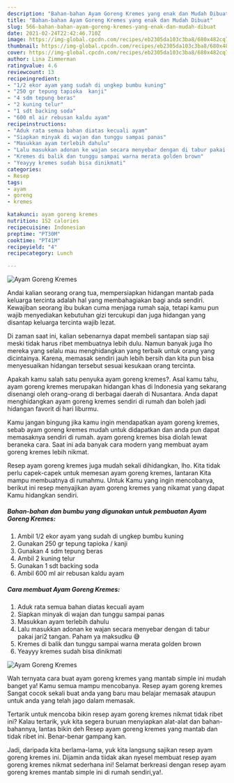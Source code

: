 ```yaml
---
description: "Bahan-bahan Ayam Goreng Kremes yang enak dan Mudah Dibuat"
title: "Bahan-bahan Ayam Goreng Kremes yang enak dan Mudah Dibuat"
slug: 566-bahan-bahan-ayam-goreng-kremes-yang-enak-dan-mudah-dibuat
date: 2021-02-24T22:42:46.710Z
image: https://img-global.cpcdn.com/recipes/eb2305da103c3ba8/680x482cq70/ayam-goreng-kremes-foto-resep-utama.jpg
thumbnail: https://img-global.cpcdn.com/recipes/eb2305da103c3ba8/680x482cq70/ayam-goreng-kremes-foto-resep-utama.jpg
cover: https://img-global.cpcdn.com/recipes/eb2305da103c3ba8/680x482cq70/ayam-goreng-kremes-foto-resep-utama.jpg
author: Lina Zimmerman
ratingvalue: 4.6
reviewcount: 13
recipeingredient:
- "1/2 ekor ayam yang sudah di ungkep bumbu kuning"
- "250 gr tepung tapioka  kanji"
- "4 sdm tepung beras"
- "2 kuning telur"
- "1 sdt backing soda"
- "600 ml air rebusan kaldu ayam"
recipeinstructions:
- "Aduk rata semua bahan diatas kecuali ayam"
- "Siapkan minyak di wajan dan tunggu sampai panas"
- "Masukkan ayam terlebih dahulu"
- "Lalu masukkan adonan ke wajan secara menyebar dengan di tabur pakai jari2 tangan. Paham ya maksudku 😅"
- "Kremes di balik dan tunggu sampai warna merata golden brown"
- "Yeayyy kremes sudah bisa dinikmati"
categories:
- Resep
tags:
- ayam
- goreng
- kremes

katakunci: ayam goreng kremes 
nutrition: 152 calories
recipecuisine: Indonesian
preptime: "PT30M"
cooktime: "PT41M"
recipeyield: "4"
recipecategory: Lunch

---
```



![Ayam Goreng Kremes](https://img-global.cpcdn.com/recipes/eb2305da103c3ba8/680x482cq70/ayam-goreng-kremes-foto-resep-utama.jpg)

Andai kalian seorang orang tua, mempersiapkan hidangan mantab pada keluarga tercinta adalah hal yang membahagiakan bagi anda sendiri. Kewajiban seorang ibu bukan cuma menjaga rumah saja, tetapi kamu pun wajib menyediakan kebutuhan gizi tercukupi dan juga hidangan yang disantap keluarga tercinta wajib lezat.

Di zaman  saat ini, kalian sebenarnya dapat membeli santapan siap saji meski tidak harus ribet membuatnya lebih dulu. Namun banyak juga lho mereka yang selalu mau menghidangkan yang terbaik untuk orang yang dicintainya. Karena, memasak sendiri jauh lebih bersih dan kita pun bisa menyesuaikan hidangan tersebut sesuai kesukaan orang tercinta. 



Apakah kamu salah satu penyuka ayam goreng kremes?. Asal kamu tahu, ayam goreng kremes merupakan hidangan khas di Indonesia yang sekarang disenangi oleh orang-orang di berbagai daerah di Nusantara. Anda dapat menghidangkan ayam goreng kremes sendiri di rumah dan boleh jadi hidangan favorit di hari liburmu.

Kamu jangan bingung jika kamu ingin mendapatkan ayam goreng kremes, sebab ayam goreng kremes mudah untuk didapatkan dan anda pun dapat memasaknya sendiri di rumah. ayam goreng kremes bisa diolah lewat beraneka cara. Saat ini ada banyak cara modern yang membuat ayam goreng kremes lebih nikmat.

Resep ayam goreng kremes juga mudah sekali dihidangkan, lho. Kita tidak perlu capek-capek untuk memesan ayam goreng kremes, lantaran Kita mampu membuatnya di rumahmu. Untuk Kamu yang ingin mencobanya, berikut ini resep menyajikan ayam goreng kremes yang nikamat yang dapat Kamu hidangkan sendiri.

<!--inarticleads1-->

##### Bahan-bahan dan bumbu yang digunakan untuk pembuatan Ayam Goreng Kremes:

1. Ambil 1/2 ekor ayam yang sudah di ungkep bumbu kuning
1. Gunakan 250 gr tepung tapioka / kanji
1. Gunakan 4 sdm tepung beras
1. Ambil 2 kuning telur
1. Gunakan 1 sdt backing soda
1. Ambil 600 ml air rebusan kaldu ayam




<!--inarticleads2-->

##### Cara membuat Ayam Goreng Kremes:

1. Aduk rata semua bahan diatas kecuali ayam
1. Siapkan minyak di wajan dan tunggu sampai panas
1. Masukkan ayam terlebih dahulu
1. Lalu masukkan adonan ke wajan secara menyebar dengan di tabur pakai jari2 tangan. Paham ya maksudku 😅
1. Kremes di balik dan tunggu sampai warna merata golden brown
1. Yeayyy kremes sudah bisa dinikmati
<img src="https://img-global.cpcdn.com/steps/9bc7f70189f31082/160x128cq70/ayam-goreng-kremes-langkah-memasak-6-foto.jpg" alt="Ayam Goreng Kremes">



Wah ternyata cara buat ayam goreng kremes yang mantab simple ini mudah banget ya! Kamu semua mampu mencobanya. Resep ayam goreng kremes Sangat cocok sekali buat anda yang baru mau belajar memasak ataupun untuk anda yang telah jago dalam memasak.

Tertarik untuk mencoba bikin resep ayam goreng kremes nikmat tidak ribet ini? Kalau tertarik, yuk kita segera buruan menyiapkan alat-alat dan bahan-bahannya, lantas bikin deh Resep ayam goreng kremes yang mantab dan tidak ribet ini. Benar-benar gampang kan. 

Jadi, daripada kita berlama-lama, yuk kita langsung sajikan resep ayam goreng kremes ini. Dijamin anda tiidak akan nyesel membuat resep ayam goreng kremes nikmat sederhana ini! Selamat berkreasi dengan resep ayam goreng kremes mantab simple ini di rumah sendiri,ya!.

